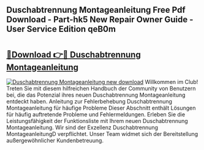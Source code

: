 ## Duschabtrennung Montageanleitung Free Pdf Download - Part-hk5 New Repair Owner Guide - User Service Edition qeB0m

# <h2><a href="http://df8abl.blite.top/?on=Duschabtrennung+Montageanleitung">🔗Download 👉🔴 Duschabtrennung Montageanleitung</a></h2>

[![Duschabtrennung Montageanleitung new download](https://i.imgur.com/lujVjoI.png)](http://df8abl.blite.top/?on=Duschabtrennung+Montageanleitung)
Willkommen im Club! Treten Sie mit diesem hilfreichen Handbuch der Community von Benutzern bei, die das Potenzial ihres neuen Duschabtrennung Montageanleitung entdeckt haben. Anleitung zur Fehlerbehebung Duschabtrennung Montageanleitung für häufige Probleme Dieser Abschnitt enthält Lösungen für häufig auftretende Probleme und Fehlermeldungen. Erleben Sie die Leistungsfähigkeit der Funktionsliste mit Ihrem neuen Duschabtrennung Montageanleitung. Wir sind der Exzellenz Duschabtrennung MontageanleitungD verpflichtet. Unser Team widmet sich der Bereitstellung außergewöhnlicher Kundenbetreuung.
